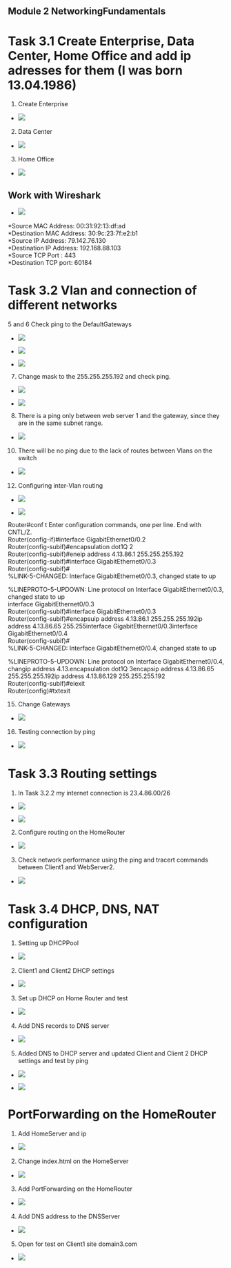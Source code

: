 ## Module 2 NetworkingFundamentals

# Task 3.1 Create Enterprise, Data Center, Home Office and add ip adresses for them (I was born 13.04.1986)

1. Create Enterprise

* ![](screen/Screenshot_1.png)

2. Data Center

* ![](screen/Screenshot_2.png)

3. Home Office

* ![](screen/Screenshot_3.png)

## Work with Wireshark

* ![](screen/Screenshot_4.png)

*Source MAC Address: 00:31:92:13:df:ad  <br/>
*Destination MAC Address: 30:9c:23:7f:e2:b1 <br/>
*Source IP Address: 79.142.76.130 <br/>
*Destination IP Address: 192.168.88.103 <br/>
*Source TCP Port : 443 <br/>
*Destination TCP port: 60184 <br/>

# Task 3.2 Vlan and connection of different networks

5 and 6 Check ping to the DefaultGateways

* ![](screen/Screenshot_5.png)

* ![](screen/Screenshot_6.png)

* ![](screen/Screenshot_7.png)

7. Change mask to the 255.255.255.192 and check ping.

* ![](screen/Screenshot_8.png)

* ![](screen/Screenshot_9.png)

8. There is a ping only between web server 1 and the gateway, since they are in the same subnet range.

* ![](screen/Screenshot_10.png)

10. There will be no ping due to the lack of routes between Vlans on the switch

* ![](screen/Screenshot_11.png)

12. Configuring inter-Vlan routing

* ![](screen/Screenshot_12.png)

* ![](screen/Screenshot_15.png)

Router#conf t
Enter configuration commands, one per line.  End with CNTL/Z.<br/>
Router(config-if)#interface GigabitEthernet0/0.2<br/>
Router(config-subif)#encapsulation dot1Q 2<br/>
Router(config-subif)#eneip address 4.13.86.1 255.255.255.192<br/>
Router(config-subif)#interface GigabitEthernet0/0.3<br/>
Router(config-subif)#<br/>
%LINK-5-CHANGED: Interface GigabitEthernet0/0.3, changed state to up<br/>

%LINEPROTO-5-UPDOWN: Line protocol on Interface GigabitEthernet0/0.3, changed state to up<br/>
interface GigabitEthernet0/0.3<br/>
Router(config-subif)#interface GigabitEthernet0/0.3<br/>
Router(config-subif)#encapsuip address 4.13.86.1 255.255.255.192ip address 4.13.86.65 255.255interface GigabitEthernet0/0.3interface<br/> GigabitEthernet0/0.4<br/>
Router(config-subif)#<br/>
%LINK-5-CHANGED: Interface GigabitEthernet0/0.4, changed state to up<br/>

%LINEPROTO-5-UPDOWN: Line protocol on Interface GigabitEthernet0/0.4, changip address 4.13.encapsulation dot1Q 3encapsip address 4.13.86.65<br/> 255.255.255.192ip address 4.13.86.129 255.255.255.192<br/>
Router(config-subif)#eiexit<br/>
Router(config)#txtexit<br/>

15. Change Gateways

* ![](screen/Screenshot_13.png)

16. Testing connection by ping

* ![](screen/Screenshot_14.png)

# Task 3.3 Routing settings
 
1. In Task 3.2.2 my internet connection is 23.4.86.00/26

* ![](screen/Screenshot_16.png)

* ![](screen/Screenshot_17.png)

2. Configure routing on the HomeRouter 

* ![](screen/Screenshot_18.png)

3. Check network performance using the ping and tracert commands between Client1 and WebServer2.

* ![](screen/Screenshot_19.png)

# Task 3.4 DHCP, DNS, NAT configuration

1. Setting up DHCPPool

* ![](screen/Screenshot_20.png)

2. Client1 and Client2 DHCP settings

* ![](screen/Screenshot_21.png)

3. Set up DHCP on Home Router and test

* ![](screen/Screenshot_22.png)

4. Add DNS records to DNS server

* ![](screen/Screenshot_23.png)

5. Added DNS to DHCP server and updated Client and Client 2 DHCP settings and test by ping

* ![](screen/Screenshot_25.png)

* ![](screen/Screenshot_24.png)

# PortForwarding on the HomeRouter

1. Add HomeServer and ip

* ![](screen/Screenshot_26.png)

2. Change index.html on the HomeServer

* ![](screen/Screenshot_27.png)

3. Add PortForwarding on the HomeRouter

* ![](screen/Screenshot_28.png)

4. Add DNS address to the DNSServer

* ![](screen/Screenshot_29.png)

5. Open for test on Client1 site domain3.com

* ![](screen/Screenshot_30.png)